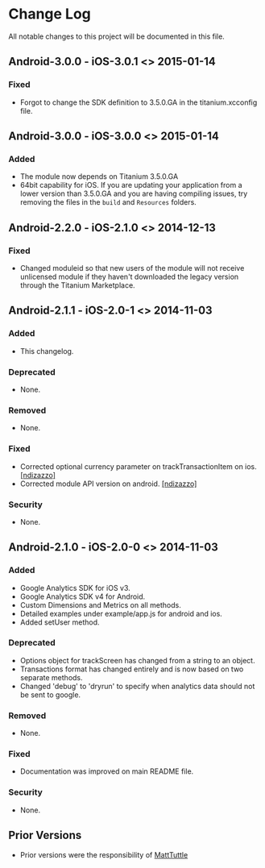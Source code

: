 # Change Log
All notable changes to this project will be documented in this file.

## Android-3.0.0 - iOS-3.0.1 <> 2015-01-14
### Fixed
- Forgot to change the SDK definition to 3.5.0.GA in the titanium.xcconfig file.

## Android-3.0.0 - iOS-3.0.0 <> 2015-01-14
### Added
- The module now depends on Titanium 3.5.0.GA
- 64bit capability for iOS. If you are updating your application from a lower version than 3.5.0.GA and you are having compiling issues, try removing the files in the `build` and `Resources` folders.

## Android-2.2.0 - iOS-2.1.0 <> 2014-12-13
### Fixed
- Changed moduleid so that new users of the module will not receive unlicensed module if they haven't downloaded the legacy version through the Titanium Marketplace.

## Android-2.1.1 - iOS-2.0-1 <> 2014-11-03
### Added
- This changelog.

### Deprecated
- None.

### Removed
- None.

### Fixed
- Corrected optional currency parameter on trackTransactionItem on ios. [[ndizazzo]](https://github.com/ndizazzo)
- Corrected module API version on android. [[ndizazzo]](https://github.com/ndizazzo)

### Security
- None.


## Android-2.1.0 - iOS-2.0-0 <> 2014-11-03
### Added
- Google Analytics SDK for iOS v3.
- Google Analytics SDK v4 for Android.
- Custom Dimensions and Metrics on all methods.
- Detailed examples under example/app.js for android and ios.
- Added setUser method.

### Deprecated
- Options object for trackScreen has changed from a string to an object.
- Transactions format has changed entirely and is now based on two separate methods.
- Changed 'debug' to 'dryrun' to specify when analytics data should not be sent to google.

### Removed
- None.

### Fixed
- Documentation was improved on main README file.

### Security
- None.


## Prior Versions
- Prior versions were the responsibility of [MattTuttle](https://github.com/MattTuttle/titanium-google-analytics)
